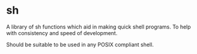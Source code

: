 # sh

A library of sh functions which aid in making quick shell programs. To help
with consistency and speed of development.

Should be suitable to be used in any POSIX compliant shell.
